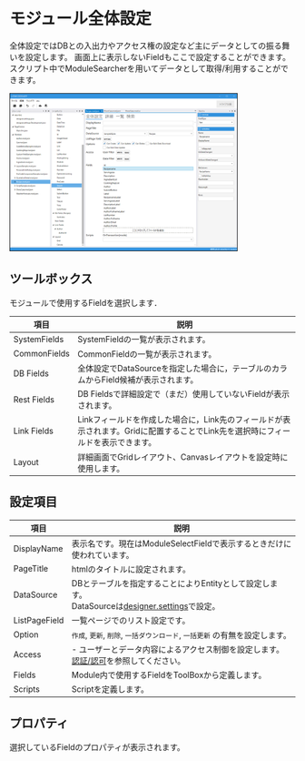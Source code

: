 # モジュール全体設定

全体設定ではDBとの入出力やアクセス権の設定など主にデータとしての振る舞いを設定します。 画面上に表示しないFieldもここで設定することができます。スクリプト中でModuleSearcherを用いてデータとして取得/利用することができます。

<img src="images/module_general.png" width="400" alt="モジュール全体" title="モジュール全体" style="border: 1px solid;">

## ツールボックス
モジュールで使用するFieldを選択します．

| 項目           | 説明                                                                        |
|--------------|---------------------------------------------------------------------------|
| SystemFields | SystemFieldの一覧が表示されます。|
| CommonFields | CommonFieldの一覧が表示されます。|
| DB Fields    | 全体設定でDataSourceを指定した場合に，テーブルのカラムからField候補が表示されます。|
| Rest Fields  | DB Fieldsで詳細設定で（まだ）使用していないFieldが表示されます。|
| Link Fields  | Linkフィールドを作成した場合に，Link先のフィールドが表示されます。Gridに配置することでLink先を選択時にフィールドを表示できます。|
| Layout       | 詳細画面でGridレイアウト、Canvasレイアウトを設定時に使用します。|

## 設定項目
| 項目            | 説明                                                                                                       |
|---------------|----------------------------------------------------------------------------------------------------------|
| DisplayName   | 表示名です。現在はModuleSelectFieldで表示するときだけに使われています。|
| PageTitle     | htmlのタイトルに設定されます。|
| DataSource    | DBとテーブルを指定することによりEntityとして設定します。<br/>DataSourceは[designer.settings](../designer/designer_settings.md)で設定。|
| ListPageField | 一覧ページでのリスト設定です。|
| Option        | `作成`, `更新`, `削除`, `一括ダウンロード`, `一括更新` の有無を設定します。|
| Access        | - ユーザーとデータ内容によるアクセス制御を設定します。[認証/認可](authorization/authorization.md)を参照してください。|
| Fields        | Module内で使用するFieldをToolBoxから定義します。|
| Scripts       | Scriptを定義します。|


## プロパティ
選択しているFieldのプロパティが表示されます。
